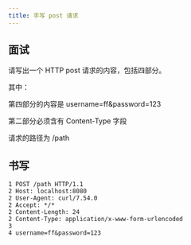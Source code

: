```yaml
---
title: 手写 post 请求
---
```


## 面试

请写出一个 HTTP post 请求的内容，包括四部分。

其中：

第四部分的内容是 username=ff&password=123

第二部分必须含有 Content-Type 字段

请求的路径为 /path

## 书写

```http
1 POST /path HTTP/1.1
2 Host: localhost:8080
2 User-Agent: curl/7.54.0
2 Accept: */*
2 Content-Length: 24
2 Content-Type: application/x-www-form-urlencoded
3 
4 username=ff&password=123
```